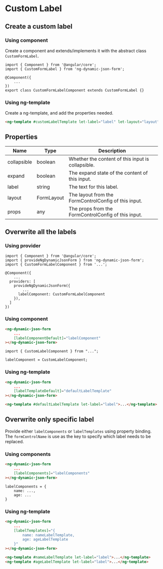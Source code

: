 # Custom Label

## Create a custom label

### Using component

Create a component and extends/implements it with the abstract class `CustomFormLabel`.

```tsx
import { Component } from '@angular/core';
import { CustomFormLabel } from 'ng-dynamic-json-form';

@Component({
	...
})
export class CustomFormLabelComponent extends CustomFormLabel {}
```

### Using ng-template

Create a ng-template, and add the properties needed.

```html
<ng-template #customLabelTemplate let-label="label" let-layout="layout" ...> ... </ng-template>
```

## Properties

| Name        | Type       | Description                                          |
| ----------- | ---------- | ---------------------------------------------------- |
| collapsible | boolean    | Whether the content of this input is collapsible.    |
| expand      | boolean    | The expand state of the content of this input.       |
| label       | string     | The text for this label.                             |
| layout      | FormLayout | The layout from the FormControlConfig of this input. |
| props       | any        | The props from the FormControlConfig of this input.  |

## Overwrite all the labels

### Using provider

```tsx
import { Component } from '@angular/core';
import { provideNgDynamicJsonForm } from 'ng-dynamic-json-form';
import { CustomFormLabelComponent } from '...';

@Component({
	...
  providers: [
    provideNgDynamicJsonForm({
	    ...
      labelComponent: CustomFormLabelComponent
    }),
  ]
})
```

### Using component

<doc-tab>
<doc-code name="HTML">

<!-- prettier-ignore -->
```html
<ng-dynamic-json-form
    ...
    [labelComponentDefault]="labelComponent"
></ng-dynamic-json-form>
```

</doc-code>

<doc-code name="TS">

```tsx
import { CustomLabelComponent } from "...";

labelComponent = CustomLabelComponent;
```

</doc-code>
</doc-tab>

### Using ng-template

<!-- prettier-ignore -->
```html
<ng-dynamic-json-form 
    ... 
    [labelTemplateDefault]="defaultLabelTemplate"
></ng-dynamic-json-form>

<ng-template #defaultLabelTemplate let-label="label">...</ng-template>
```

## Overwrite only specific label

Provide either `labelComponents` or `labelTemplates` using property binding. The `formControlName` is use as the key to specify which label needs to be replaced.

### Using components

<doc-tab>
<doc-code name="HTML">

<!-- prettier-ignore -->
```html
<ng-dynamic-json-form
    ...
    [labelComponents]="labelComponents"
></ng-dynamic-json-form>
```

</doc-code>

<doc-code name="TS">

```tsx
labelComponents = {
    name: ...,
    age: ...
}
```

</doc-code>
</doc-tab>

### Using ng-template

<!-- prettier-ignore -->
```html
<ng-dynamic-json-form 
    ... 
    [labelTemplates]="{
        name: nameLabelTemplate,
        age: ageLabelTemplate
    }"
></ng-dynamic-json-form>

<ng-template #nameLabelTemplate let-label="label">...</ng-template>
<ng-template #ageLabelTemplate let-label="label">...</ng-template>
```
